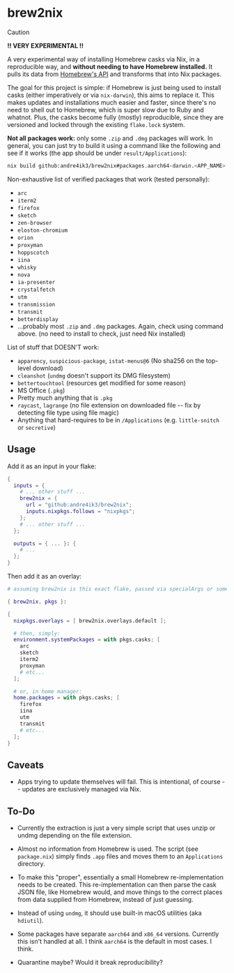 brew2nix
========

> [!CAUTION]
> **‼️ VERY EXPERIMENTAL ‼️**

A very experimental way of installing Homebrew casks via Nix, in a reproducible
way, and **without needing to have Homebrew installed.** It pulls its data from
[Homebrew's API][1] and transforms that into Nix packages.

The goal for this project is simple: if Homebrew is just being used to install
casks (either imperatively or via `nix-darwin`), this aims to replace it. This
makes updates and installations much easier and faster, since there's no need to
shell out to Homebrew, which is super slow due to Ruby and whatnot. Plus, the
casks become fully (mostly) reproducible, since they are versioned and locked
through the existing `flake.lock` system.

**Not all packages work:** only some `.zip` and `.dmg` packages will work. In
general, you can just try to build it using a command like the following and
see if it works (the app should be under `result/Applications`):

```bash
nix build github:andre4ik3/brew2nix#packages.aarch64-darwin.<APP_NAME> -L
```

Non-exhaustive list of verified packages that work (tested personally):

- `arc`
- `iterm2`
- `firefox`
- `sketch`
- `zen-browser`
- `eloston-chromium`
- `orion`
- `proxyman`
- `hoppscotch`
- `iina`
- `whisky`
- `nova`
- `ia-presenter`
- `crystalfetch`
- `utm`
- `transmission`
- `transmit`
- `betterdisplay`
- ...probably most `.zip` and `.dmg` packages. Again, check using command above. (no need to install to check, just need Nix installed)

List of stuff that DOESN'T work:

- `apparency`, `suspicious-package`, `istat-menus@6` (No sha256 on the top-level download)
- `cleanshot` (`undmg` doesn't support its DMG filesystem)
- `bettertouchtool` (resources get modified for some reason)
- MS Office (`.pkg`)
- Pretty much anything that is `.pkg`
- `raycast`, `lagrange` (no file extension on downloaded file -- fix by detecting file type using file magic)
- Anything that hard-requires to be in `/Applications` (e.g. `little-snitch` or `secretive`)

Usage
-----

Add it as an input in your flake:

```nix
{
  inputs = {
    # ... other stuff ...
    brew2nix = {
      url = "github:andre4ik3/brew2nix";
      inputs.nixpkgs.follows = "nixpkgs";
    };
    # ... other stuff ...
  };

  outputs = { ... }: {
    # ...
  };
}
```

Then add it as an overlay:

```nix
# assuming brew2nix is this exact flake, passed via specialArgs or something

{ brew2nix, pkgs }:

{
  nixpkgs.overlays = [ brew2nix.overlays.default ];

  # then, simply:
  environment.systemPackages = with pkgs.casks; [
    arc
    sketch
    iterm2
    proxyman
    # etc...
  ];

  # or, in home manager:
  home.packages = with pkgs.casks; [
    firefox
    iina
    utm
    transmit
    # etc...
  ];
}
```

Caveats
-------

- Apps trying to update themselves will fail. This is intentional, of course -- updates are exclusively managed via Nix.

To-Do
-----

- Currently the extraction is just a very simple script that uses unzip or undmg depending on the file extension.

- Almost no information from Homebrew is used. The script (see `package.nix`) simply finds `.app` files and moves them to an `Applications` directory.

- To make this "proper", essentially a small Homebrew re-implementation needs to be created. This re-implementation can then parse the cask JSON file, like Homebrew would, and move things to the correct places from data supplied from Homebrew, instead of just guessing.

- Instead of using `undmg`, it should use built-in macOS utilities (aka `hdiutil`).

- Some packages have separate `aarch64` and `x86_64` versions. Currently this isn't handled at all. I think `aarch64` is the default in most cases. I think.

- Quarantine maybe? Would it break reproducibility?

[1]: https://formulae.brew.sh/api/cask.json
